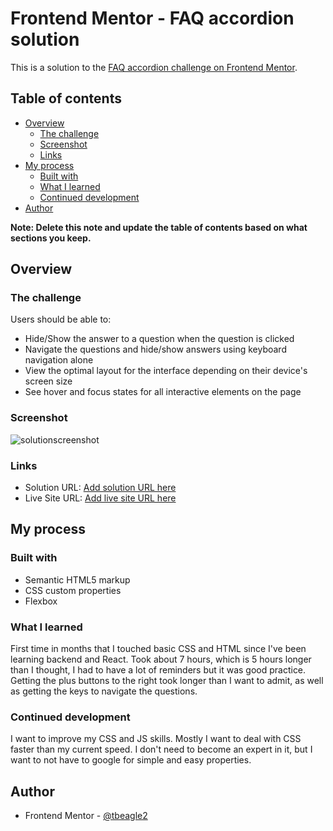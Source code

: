 # Frontend Mentor - FAQ accordion solution

This is a solution to the [FAQ accordion challenge on Frontend Mentor](https://www.frontendmentor.io/challenges/faq-accordion-wyfFdeBwBz).

## Table of contents

- [Overview](#overview)
  - [The challenge](#the-challenge)
  - [Screenshot](#screenshot)
  - [Links](#links)
- [My process](#my-process)
  - [Built with](#built-with)
  - [What I learned](#what-i-learned)
  - [Continued development](#continued-development)
- [Author](#author)

**Note: Delete this note and update the table of contents based on what sections you keep.**

## Overview

### The challenge

Users should be able to:

- Hide/Show the answer to a question when the question is clicked
- Navigate the questions and hide/show answers using keyboard navigation alone
- View the optimal layout for the interface depending on their device's screen size
- See hover and focus states for all interactive elements on the page

### Screenshot

![solutionscreenshot](./screenshot.jpg)


### Links

- Solution URL: [Add solution URL here](https://your-solution-url.com)
- Live Site URL: [Add live site URL here](https://your-live-site-url.com)

## My process

### Built with

- Semantic HTML5 markup
- CSS custom properties
- Flexbox

### What I learned

First time in months that I touched basic CSS and HTML since I've been learning backend and React. Took about 7 hours, which is 5 hours longer than I thought, I had to have a lot of reminders but it was good practice. Getting the plus buttons to the right took longer than I want to admit, as well as getting the keys to navigate the questions.


### Continued development

I want to improve my CSS and JS skills. Mostly I want to deal with CSS faster than my current speed. I don't need to become an expert in it, but I want to not have to google for simple and easy properties.

## Author

- Frontend Mentor - [@tbeagle2](https://www.frontendmentor.io/profile/tbeagle2)
